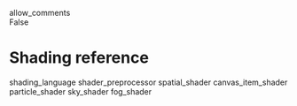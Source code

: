 allow\_comments  
False

# Shading reference

shading\_language shader\_preprocessor spatial\_shader
canvas\_item\_shader particle\_shader sky\_shader fog\_shader
